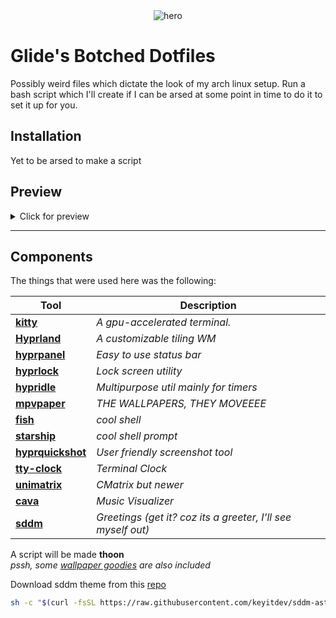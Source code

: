 <div align="center">
    <img src="./.github/other/hero.png" alt="hero" />
    <h1 align="left"> Glide's Botched Dotfiles </h1>
    <p align="left">
        Possibly weird files which dictate the look of my arch linux setup.
        Run a bash script which I'll create if I can be arsed at some point in
        time to do it to set it up for you.
    </p>
</div>

## Installation

Yet to be arsed to make a script

## Preview

<details>
<summary> Click for preview </summary>

| Component   | Preview                                         |
| ----------- | ----------------------------------------------- |
| Desktop     | ![preview_1](./.github/previews/img_2.png)      |
| Terminal    | ![preview_2](./.github/previews/img_3.png)      |
| Lock Screen | ![preview_3](./.github/previews/lockscreen.png) |

</details>

---

## Components

The things that were used here was the following:

| Tool                                                          | Description                                                  |
| ------------------------------------------------------------- | ------------------------------------------------------------ |
| **[kitty](https://sw.kovidgoyal.net/kitty/#)**                | _A gpu-accelerated terminal._                                |
| **[Hyprland](https://hypr.land/)**                            | _A customizable tiling WM_                                   |
| **[hyprpanel](https://hyprpanel.com/)**                       | _Easy to use status bar_                                     |
| **[hyprlock](https://github.com/hyprwm/hyprlock)**            | _Lock screen utility_                                        |
| **[hypridle](https://github.com/hyprwm/hypridle)**            | _Multipurpose util mainly for timers_                        |
| **[mpvpaper](https://github.com/GhostNaN/mpvpaper)**          | _THE WALLPAPERS, THEY MOVEEEE_                               |
| **[fish](https://fishshell.com/)**                            | _cool shell_                                                 |
| **[starship](https://starship.rs/)**                          | _cool shell prompt_                                          |
| **[hyprquickshot](https://github.com/JamDon2/hyprquickshot)** | _User friendly screenshot tool_                              |
| **[tty-clock](https://github.com/xorg62/tty-clock)**          | _Terminal Clock_                                             |
| **[unimatrix](https://github.com/will8211/unimatrix)**        | _CMatrix but newer_                                          |
| **[cava](https://github.com/karlstav/cava)**                  | _Music Visualizer_                                           |
| **[sddm](https://github.com/sddm/sddm)**                      | _Greetings (get it? coz its a greeter, I'll see myself out)_ |

A script will be made **thoon** <br/>
_pssh, some [wallpaper goodies](./wallpapers/) are also included_

Download sddm theme from this [repo](https://github.com/Keyitdev/sddm-astronaut-theme)

```bash
sh -c "$(curl -fsSL https://raw.githubusercontent.com/keyitdev/sddm-astronaut-theme/master/setup.sh)"
```
